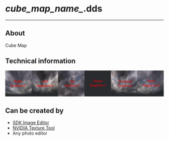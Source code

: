# *cube_map_name_*.dds

___

## About

Cube Map

## Technical information

![alt text centered](assets/images/cubemap-coordinates.png)

## Can be created by

- [SDK Image Editor](../../../modding-tools/sdk/image-editor/image-editor.md)
- [NVIDIA Texture Tool](https://developer.nvidia.com/texture-tools-exporter)
- Any photo editor

